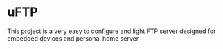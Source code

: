# uFTP
This project is a very easy to configure and light FTP server designed for embedded devices and personal home server
